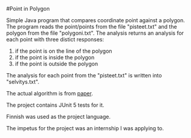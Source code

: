 #Point in Polygon

Simple Java program that compares coordinate point against a polygon. The program reads the point/points from the file "pisteet.txt" and the polygon from the file "polygoni.txt". The analysis returns an analysis for each point with three distict responses: 

1. if the point is on the line of the polygon
2. if the point is inside the polygon
3. if the point is outside the polygon

The analysis for each point from the "pisteet.txt" is written into "selvitys.txt".

The actual algorithm is from [paper](https://www.researchgate.net/publication/328261365_Optimal_Reliable_Point-in-Polygon_Test_and_Differential_Coding_Boolean_Operations_on_Polygons).

The project contains JUnit 5 tests for it.

Finnish was used as the project language.

The impetus for the project was an internship I was applying to. 